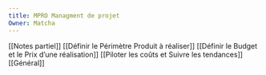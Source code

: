 ```yaml
---
title: MPRO Managment de projet
Owner: Matcha
---
```

[[Notes partiel]]
[[Définir le Périmètre Produit à réaliser]]
[[Définir le Budget et le Prix d’une réalisation]]
[[Piloter les coûts et Suivre les tendances]]
[[Général]]